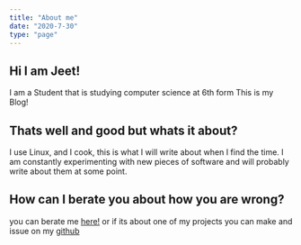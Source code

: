 ```yaml
---
title: "About me"
date: "2020-7-30"
type: "page"
---
```


## Hi I am Jeet!

I am a Student that is studying computer science at 6th form
This is my Blog!

## Thats well and good but whats it about?

I use Linux, and I cook, this is what I will write about when I find the time.
I am constantly experimenting with new pieces of software and will probably
write about them at some point.

## How can I berate you about how you are wrong?

you can berate me [here!](mailto:jeetlongname@gmail.com) or if its about one of
my projects you can make and issue on my
[github](https://github.com/jeetelongname)

